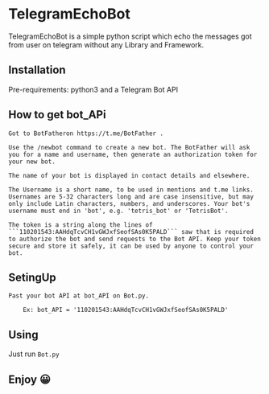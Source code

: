 # TelegramEchoBot
TelegramEchoBot is a simple python script which echo the messages got from user on telegram without any Library and Framework.

## Installation
Pre-requirements:
    python3 and a Telegram Bot API

## How to get bot_APi
    Got to BotFatheron https://t.me/BotFather .

    Use the /newbot command to create a new bot. The BotFather will ask you for a name and username, then generate an authorization token for your new bot.

    The name of your bot is displayed in contact details and elsewhere.

    The Username is a short name, to be used in mentions and t.me links. Usernames are 5-32 characters long and are case insensitive, but may only include Latin characters, numbers, and underscores. Your bot's username must end in 'bot', e.g. 'tetris_bot' or 'TetrisBot'.

    The token is a string along the lines of ```110201543:AAHdqTcvCH1vGWJxfSeofSAs0K5PALD``` saw that is required to authorize the bot and send requests to the Bot API. Keep your token secure and store it safely, it can be used by anyone to control your bot.

## SetingUp

    Past your bot API at bot_API on Bot.py.

        Ex: bot_API = '110201543:AAHdqTcvCH1vGWJxfSeofSAs0K5PALD'
## Using
Just run ```Bot.py```

## Enjoy 😀
